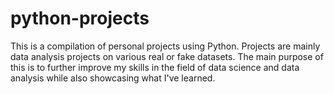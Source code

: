 # python-projects
This is a compilation of personal projects using Python.
Projects are mainly data analysis projects on various real or fake datasets.
The main purpose of this is to further improve my skills in the field of data science and data analysis while also showcasing what I've learned.
